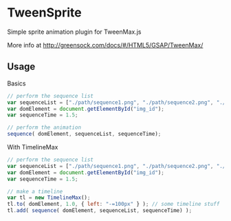 # TweenSprite 
Simple sprite animation plugin for TweenMax.js

More info at http://greensock.com/docs/#/HTML5/GSAP/TweenMax/

## Usage
Basics
```js
// perform the sequence list
var sequenceList = ["./path/sequence1.png", "./path/sequence2.png", "./path/sequence3.png"];
var domElement = document.getElementById("img_id");
var sequenceTime = 1.5;

// perform the animation
sequence( domElement, sequenceList, sequenceTime);
```

With TimelineMax
```js
// perform the sequence list
var sequenceList = ["./path/sequence1.png", "./path/sequence2.png", "./path/sequence3.png"];
var domElement = document.getElementById("img_id");
var sequenceTime = 1.5;

// make a timeline
var tl = new TimelineMax();
tl.to( domElement, 1.0, { left: "-=100px" } ); // some timeline stuff
tl.add( sequence( domElement, sequenceList, sequenceTime) );
```
